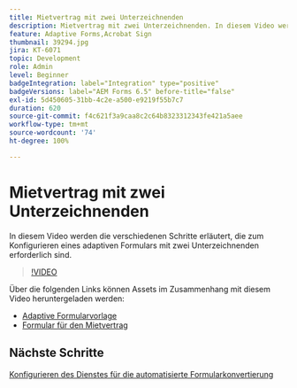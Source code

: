 ```yaml
---
title: Mietvertrag mit zwei Unterzeichnenden
description: Mietvertrag mit zwei Unterzeichnenden. In diesem Video werden die verschiedenen Schritte erläutert, die zum Konfigurieren eines adaptiven Formulars mit zwei Unterzeichnenden erforderlich sind.
feature: Adaptive Forms,Acrobat Sign
thumbnail: 39294.jpg
jira: KT-6071
topic: Development
role: Admin
level: Beginner
badgeIntegration: label="Integration" type="positive"
badgeVersions: label="AEM Forms 6.5" before-title="false"
exl-id: 5d450605-31bb-4c2e-a500-e9219f55b7c7
duration: 620
source-git-commit: f4c621f3a9caa8c2c64b8323312343fe421a5aee
workflow-type: tm+mt
source-wordcount: '74'
ht-degree: 100%

---
```


# Mietvertrag mit zwei Unterzeichnenden

In diesem Video werden die verschiedenen Schritte erläutert, die zum Konfigurieren eines adaptiven Formulars mit zwei Unterzeichnenden erforderlich sind.

>[!VIDEO](https://video.tv.adobe.com/v/327742?quality=12&learn=on&captions=ger)

Über die folgenden Links können Assets im Zusammenhang mit diesem Video heruntergeladen werden:

* [Adaptive Formularvorlage](assets/tenancy-agreement-template.zip)
* [Formular für den Mietvertrag](assets/rental-agreement-form.zip)

## Nächste Schritte

[Konfigurieren des Dienstes für die automatisierte Formularkonvertierung](./configure-automated-forms-conversion-service.md)